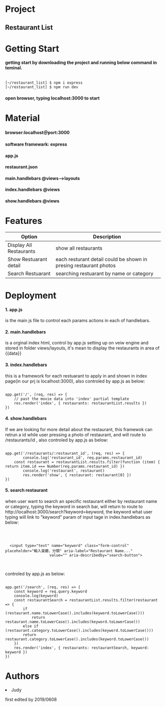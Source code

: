 # Project
<h2>Restaurant List</h2>

# Getting Start
<h4>getting start by downloading the project and running below command in teminal.</h4>
<pre><code>
[~/restaurant_list] $ npm i express
[~/restaurant_list] $ npm run dev
</pre></code>
<h4>open browser, typing localhost:3000 to start </h4>

# Material
<h4>browser:localhost＠port:3000</h4>
<h4>software framewark: express</h4>
<h4>app.js</h4>
<h4>restaurant.json</h4>
<h4>main.handlebars @views-->layouts</h4>
<h4>index.handlebars @views</h4> 
<h4>show.handlebars @views</h4>
    



# Features
<table>
<thead>
<tr>
<th>Option</th>
<th>Description</th>
</tr>
</thead>
<tbody>
<tr>
<td>Display All Restaurants </td>
<td>show all restaurants</td>
</tr>
<tr>
<td>Show Restuarant detail </td>
<td>each resturant detail could be shown in presing restaurant photos</td>
</tr>
<tr>
<td>Search Restuarant</td>
<td>searching restuarant by name or category</td>
</tr>
</tbody>
</table>



# Deployment

  <p><h4>1. app.js</h4></p> <p>is the main js file to control each params actions in each of handlebars.</p>
  <p><h4>2. main.handlebars</h4></p> <p>is a orginal index html, control by app.js setting up on veiw engine and stored in folder       views/layouts, it's mean to display the restaurants in area of {{data}} </p>
  <p><h4>3. index.handlebars</h4></p> <p>this is a framework for each restuarant to apply in and shown in index page(in our prj is localhost:3000), also controled by app.js as below:  </p>
<pre><code>
app.get('/', (req, res) => {
	// past the movie data into 'index' partial template
	res.render('index', { restaurants: restaurantList.results })
})
</code></pre> 

<p><h4>4. show.handlebars</h4></p> <p>If we are looking for more detail about the restaurant, this framewok can retrun a id while user pressing a photo of restaurant, and will route to /restaurants/id , also controled by app.js as below:  </p>
<pre><code>
app.get('/restaurants/:restaurant_id', (req, res) => {
		console.log('restaurant_id', req.params.restaurant_id)
	const restaurant = restaurantList.results.filter(function (item) { return item.id === Number(req.params.restaurant_id) })
		console.log('restaurant', restaurant)
		res.render('show', { restaurant: restaurant[0] })
})
</code></pre> 

<p><h4>5. search restaurant</h4></p> <p> when user want to search an specific restaurant either by restaurant name or category, typing the keyword in search bar, will return to route to http://localhost:3000/search?keyword=keyword, the keyword what user typing will link to "keyword" param of input tage in index.handlebars as below:</P>
<pre>  
			
      <input type="text" name="keyword" class="form-control" placeholder="輸入餐廳、分類" aria-label="Restaurant Name..."
						value="" aria-describedby="search-button">
</pre>  
  
 <p>controled by app.js as below:  </p>
  <pre><code>
app.get('/search', (req, res) => {
	const keyword = req.query.keyword
	console.log(keyword)
	const restaurantSearch = restaurantList.results.filter(restaurant => {
		if (restaurant.name.toLowerCase().includes(keyword.toLowerCase()))
			return restaurant.name.toLowerCase().includes(keyword.toLowerCase())
		else if (restaurant.category.toLowerCase().includes(keyword.toLowerCase())) 
		return restaurant.category.toLowerCase().includes(keyword.toLowerCase()) 
	})
	res.render('index', { restaurants: restaurantSearch, keyword: keyword })
})
</code></pre> 

# Authors
  <li>Judy</li> <p>first edited by 2019/0608</p>


